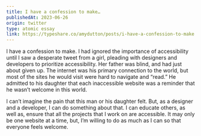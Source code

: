 ```yaml
---
title: I have a confession to make…
publishedAt: 2023-06-26
origin: twitter
type: atomic essay
link: https://typeshare.co/amydutton/posts/i-have-a-confession-to-make
---
```


I have a confession to make. I had ignored the importance of accessibility until I saw a desperate tweet from a girl, pleading with designers and developers to prioritize accessibility. Her father was blind, and had just about given up. The internet was his primary connection to the world, but most of the sites he would visit were hard to navigate and “read.” He admitted to his daughter that each inaccessible website was a reminder that he wasn’t welcome in this world.

I can’t imagine the pain that this man or his daughter felt. But, as a designer and a developer, I can do something about that. I can educate others, as well as, ensure that all the projects that I work on are accessible. It may only be one website at a time, but, I’m willing to do as much as I can so that everyone feels welcome.
